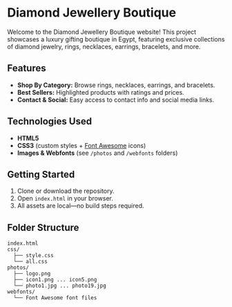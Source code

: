 # Diamond Jewellery Boutique

Welcome to the Diamond Jewellery Boutique website! This project showcases a luxury gifting boutique in Egypt, featuring exclusive collections of diamond jewelry, rings, necklaces, earrings, bracelets, and more.

## Features

- **Shop By Category:** Browse rings, necklaces, earrings, and bracelets.
- **Best Sellers:** Highlighted products with ratings and prices.
- **Contact & Social:** Easy access to contact info and social media links.

## Technologies Used

- **HTML5**
- **CSS3** (custom styles + [Font Awesome](https://fontawesome.com/) icons)
- **Images & Webfonts** (see `/photos` and `/webfonts` folders)

## Getting Started

1. Clone or download the repository.
2. Open `index.html` in your browser.
3. All assets are local—no build steps required.

## Folder Structure

```
index.html
css/
  ├── style.css
  └── all.css
photos/
  ├── logo.png
  ├── icon1.png ... icon5.png
  └── photo1.jpg ... photo19.jpg
webfonts/
  └── Font Awesome font files
```

